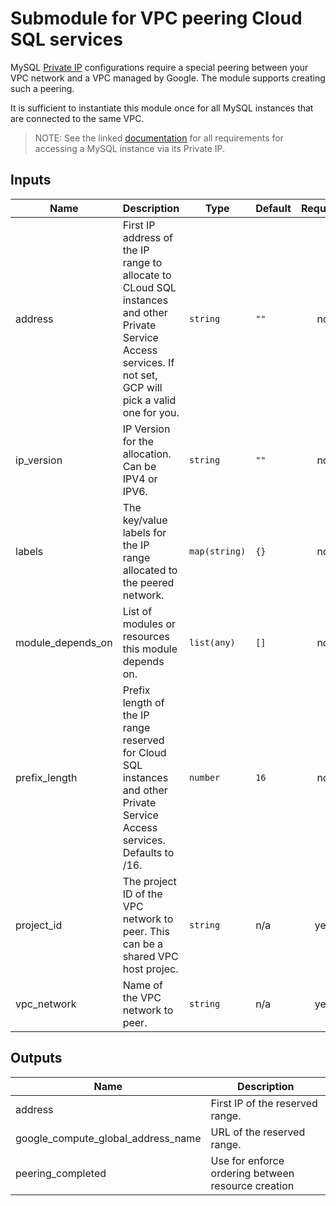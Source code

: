 # Submodule for VPC peering Cloud SQL services

MySQL [Private IP](https://cloud.google.com/sql/docs/mysql/private-ip)
configurations require a special peering between your VPC network and a
VPC managed by Google. The module supports creating such a peering.

It is sufficient to instantiate this module once for all MySQL instances
that are connected to the same VPC.

> NOTE: See the linked [documentation](https://cloud.google.com/sql/docs/mysql/private-ip)
> for all requirements for accessing a MySQL instance via its Private IP.

<!-- BEGINNING OF PRE-COMMIT-TERRAFORM DOCS HOOK -->
## Inputs

| Name | Description | Type | Default | Required |
|------|-------------|------|---------|:--------:|
| address | First IP address of the IP range to allocate to CLoud SQL instances and other Private Service Access services. If not set, GCP will pick a valid one for you. | `string` | `""` | no |
| ip\_version | IP Version for the allocation. Can be IPV4 or IPV6. | `string` | `""` | no |
| labels | The key/value labels for the IP range allocated to the peered network. | `map(string)` | `{}` | no |
| module\_depends\_on | List of modules or resources this module depends on. | `list(any)` | `[]` | no |
| prefix\_length | Prefix length of the IP range reserved for Cloud SQL instances and other Private Service Access services. Defaults to /16. | `number` | `16` | no |
| project\_id | The project ID of the VPC network to peer. This can be a shared VPC host projec. | `string` | n/a | yes |
| vpc\_network | Name of the VPC network to peer. | `string` | n/a | yes |

## Outputs

| Name | Description |
|------|-------------|
| address | First IP of the reserved range. |
| google\_compute\_global\_address\_name | URL of the reserved range. |
| peering\_completed | Use for enforce ordering between resource creation |

<!-- END OF PRE-COMMIT-TERRAFORM DOCS HOOK -->
